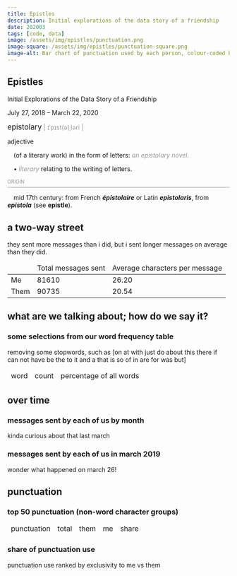 ```yaml
---
title: Epistles
description: Initial explorations of the data story of a friendship
date: 202003
tags: [code, data]
image: /assets/img/epistles/punctuation.png
image-square: /assets/img/epistles/punctuation-square.png
image-alt: Bar chart of punctuation used by each person, colour-coded by type of punctuation.
---
```


<html lang="en">
<head>
  <meta charset="UTF-8">
  <title>Epistles—Data Story of a Friendship</title>
  <link rel="stylesheet" href="https://cdn.jsdelivr.net/chartist.js/latest/chartist.min.css">
  <link href="https://fonts.googleapis.com/css?family=PT+Mono|Work+Sans:400,400i,600,600i&display=swap" rel="stylesheet">
  <link rel="stylesheet" href="styles.css">
</head>
<body>
  <main>
    <section class="intro">
      <h1 class="intro-heading">Epistles</h1>
      <p class="intro-subtitle subtitle">Initial Explorations of the Data Story of a Friendship</p>
      <p class="intro-dates">July 27, 2018 – March 22, 2020</p>
    </section>
    <section class="dict_wrapper">
      <div class="dict">
        <p><span style="font-size:1.2em">epistolary</span> <span style="color:#999">| ɪˈpɪst(ə)ˌləri |</span></p>
        <p>adjective</p>
        <p style="text-indent:1em">(of a literary work) in the form of letters: <span style="font-style:italic;color:#999">an epistolary novel.</span></p>
        <p style="text-indent:1em">• <span style="font-style:italic;color:#999">literary</span> relating to the writing of letters.</p>
        <p style="font-size:.8em;color:#999;border-bottom:1px solid currentColor;padding-bottom:.5em">ORIGIN</p>
        <p style="text-indent:1em">mid 17th century: from French <span style="font-weight:bold;font-style:italic">épistolaire</span> or Latin <span style="font-weight:bold;font-style:italic">epistolaris</span>, from <span style="font-weight:bold;font-style:italic">epistola</span> (see <span style="font-weight:bold">epistle</span>).</p>
      </div>
    </section>
    <section class="article_wrapper">
      <h2>a two-way street</h2>
      <p>they sent more messages than i did, but i sent longer messages on average than they did.</p>
      <table>
        <thead>
          <td></td>
          <td>Total messages sent</td>
          <td>Average characters per message</td>
        </thead>
        <tbody>
          <tr>
            <td>Me</td>
            <td>81610</td>
            <td class="cell_highlight">26.20</td>
          </tr>
          <tr>
            <td>Them</td>
            <td class="cell_highlight">90735</td>
            <td>20.54</td>
          </tr>
        </tbody>
      </table>
    </section>
    <section class="article_wrapper">
      <h2>what are we talking about; how do we say it?</h2>
      <h3 class="subtitle">some selections from our word frequency table</h3>
      <p>removing some stopwords, such as [on at with just do about this there if can not have be the to it and a that is so of in are for was but]</p>
      <table id="top_words">
        <thead>
          <td>word</td>
          <td>count</td>
          <td>percentage of all words</td>
        </thead>
        <tbody></tbody>
      </table>
    </section>
    <section class="article_wrapper">
      <h2>over time</h2>
      <h3 class="subtitle">messages sent by each of us by month</h3>
      <div class="ct-chart ct-golden-section hasLegend" id="byMonth"></div>
      <p>kinda curious about that last march</p>
      <h3 class="subtitle">messages sent by each of us in march 2019</h3>
      <div class="ct-chart ct-golden-section hasLegend" id="march"></div>
      <p>wonder what happened on march 26!</p>
    </section>
    <section class="article_wrapper">
      <h2>punctuation</h2>
      <h3 class="subtitle">top 50 punctuation (non-word character groups)</h3>
      <table id="top_punctuation">
        <thead>
          <td>punctuation</td>
          <td>total</td>
          <td>them</td>
          <td>me</td>
          <td>share</td>
        </thead>
        <tbody>
          <!-- <tr><td>'</td><td>15615</td><td>14527</td><td>30142</td></tr>
          <tr><td>?</td><td>6665</td><td>7194</td><td>13859</td></tr>
          <tr><td>!</td><td>6211</td><td>5750</td><td>11961</td></tr>
          <tr><td>:)</td><td>3548</td><td>3712</td><td>7260</td></tr>
          <tr><td>,</td><td>2357</td><td>3162</td><td>5519</td></tr>
          <tr><td>:))</td><td>1579</td><td>2305</td><td>3884</td></tr>
          <tr><td>!!</td><td>1345</td><td>1868</td><td>3213</td></tr>
          <tr><td>.</td><td>1757</td><td>709</td><td>2466</td></tr>
          <tr><td>:</td><td>883</td><td>1165</td><td>2048</td></tr>
          <tr><td>/</td><td>659</td><td>544</td><td>1203</td></tr>
          <tr><td>-</td><td>519</td><td>544</td><td>1063</td></tr>
          <tr><td>:)))</td><td>295</td><td>598</td><td>893</td></tr>
          <tr><td>(</td><td>582</td><td>277</td><td>859</td></tr>
          <tr><td>^^</td><td>78</td><td>776</td><td>854</td></tr>
          <tr><td>!!!</td><td>253</td><td>590</td><td>843</td></tr>
          <tr><td>:(</td><td>285</td><td>452</td><td>737</td></tr>
          <tr><td>)</td><td>496</td><td>239</td><td>735</td></tr>
          <tr><td>"</td><td>452</td><td>264</td><td>716</td></tr>
          <tr><td>:/</td><td>532</td><td>180</td><td>712</td></tr>
          <tr><td>…</td><td>366</td><td>331</td><td>697</td></tr>
          <tr><td>??</td><td>257</td><td>284</td><td>541</td></tr>
          <tr><td>...</td><td>256</td><td>253</td><td>509</td></tr>
          <tr><td>*</td><td>303</td><td>108</td><td>411</td></tr>
          <tr><td>’</td><td>316</td><td>49</td><td>365</td></tr>
          <tr><td>:))))</td><td>70</td><td>293</td><td>363</td></tr>
          <tr><td>:|</td><td>143</td><td>210</td><td>353</td></tr>
          <tr><td>:((</td><td>107</td><td>229</td><td>336</td></tr>
          <tr><td>://</td><td>98</td><td>233</td><td>331</td></tr>
          <tr><td>..</td><td>140</td><td>167</td><td>307</td></tr>
          <tr><td>+</td><td>160</td><td>128</td><td>288</td></tr>
          <tr><td>😊</td><td>257</td><td>22</td><td>279</td></tr>
          <tr><td>$</td><td>93</td><td>120</td><td>213</td></tr>
          <tr><td>()</td><td>117</td><td>90</td><td>207</td></tr>
          <tr><td>???</td><td>39</td><td>155</td><td>194</td></tr>
          <tr><td>\n</td><td>102</td><td>77</td><td>179</td></tr>
          <tr><td>!!!!</td><td>44</td><td>128</td><td>172</td></tr>
          <tr><td>""</td><td>93</td><td>75</td><td>168</td></tr>
          <tr><td>:)))))</td><td>31</td><td>117</td><td>148</td></tr>
          <tr><td>;</td><td>72</td><td>70</td><td>142</td></tr>
          <tr><td>😎</td><td>57</td><td>68</td><td>125</td></tr>
          <tr><td>:///</td><td>44</td><td>69</td><td>113</td></tr>
          <tr><td>:<</td><td>37</td><td>73</td><td>110</td></tr>
          <tr><td><</td><td>57</td><td>52</td><td>109</td></tr>
          <tr><td>^</td><td>50</td><td>59</td><td>109</td></tr>
          <tr><td>:')</td><td>100</td><td>6</td><td>106</td></tr>
          <tr><td>=</td><td>65</td><td>39</td><td>104</td></tr>
          <tr><td>😌</td><td>70</td><td>33</td><td>103</td></tr>
          <tr><td>!!!!!</td><td>21</td><td>78</td><td>99</td></tr>
          <tr><td>&</td><td>70</td><td>17</td><td>87</td></tr>
          <tr><td>😊😊</td><td>60</td><td>19</td><td>79</td></tr> -->
        </tbody>
      </table>
      <h3 class="subtitle">share of punctuation use</h3>
      <p>punctuation use ranked by exclusivity to me vs them</p>
      <div class="ct-chart ct-golden-section" id="punctuation"></div>
    </section>
  </main>
  <!-- scripts -->
  <script src="https://cdn.jsdelivr.net/chartist.js/latest/chartist.min.js"></script>
  <script src="https://raw.githubusercontent.com/alexstanbury/chartist-plugin-axistitle/master/src/scripts/chartist-plugin-axistitle.js" type="javascript"></script>
  <script src="scripts.js"></script>
</body>
</html>